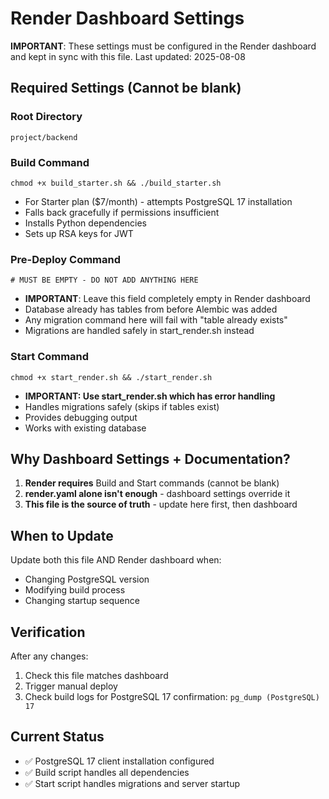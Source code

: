 # Render Dashboard Settings

**IMPORTANT**: These settings must be configured in the Render dashboard and kept in sync with this file.
Last updated: 2025-08-08

## Required Settings (Cannot be blank)

### Root Directory
```
project/backend
```

### Build Command
```
chmod +x build_starter.sh && ./build_starter.sh
```
- For Starter plan ($7/month) - attempts PostgreSQL 17 installation
- Falls back gracefully if permissions insufficient
- Installs Python dependencies
- Sets up RSA keys for JWT

### Pre-Deploy Command
```
# MUST BE EMPTY - DO NOT ADD ANYTHING HERE
```
- **IMPORTANT**: Leave this field completely empty in Render dashboard
- Database already has tables from before Alembic was added
- Any migration command here will fail with "table already exists"
- Migrations are handled safely in start_render.sh instead

### Start Command  
```
chmod +x start_render.sh && ./start_render.sh
```
- **IMPORTANT: Use start_render.sh which has error handling**
- Handles migrations safely (skips if tables exist)
- Provides debugging output
- Works with existing database

## Why Dashboard Settings + Documentation?

1. **Render requires** Build and Start commands (cannot be blank)
2. **render.yaml alone isn't enough** - dashboard settings override it
3. **This file is the source of truth** - update here first, then dashboard

## When to Update

Update both this file AND Render dashboard when:
- Changing PostgreSQL version
- Modifying build process
- Changing startup sequence

## Verification

After any changes:
1. Check this file matches dashboard
2. Trigger manual deploy
3. Check build logs for PostgreSQL 17 confirmation: `pg_dump (PostgreSQL) 17`

## Current Status
- ✅ PostgreSQL 17 client installation configured
- ✅ Build script handles all dependencies
- ✅ Start script handles migrations and server startup